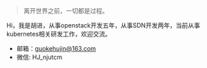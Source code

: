 > 离开世界之前，一切都是过程。

Hi，我是胡进，从事openstack开发五年，从事SDN开发两年，当前从事kubernetes相关研发工作，欢迎交流。

- 邮箱：guokehujin@163.com
- 微信: HJ_njutcm